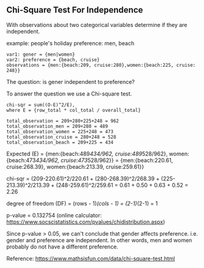 ## Chi-Square Test For Independence

With observations about two categorical variables determine if they are independent.

example: people's holiday preference: men, beach 

```
var1: gener = {men|women}
var2: preference = {beach, cruise}
observations = {men:{beach:209, cruise:280},women:{beach:225, cruise: 248}}
```

The question: is gener independent to preference?

To answer the question we use a Chi-square test.

```
chi-sqr = sum((O-E)^2/E), 
where E = {row_total * col_total / overall_total} 
```
```
total_observation = 209+280+225+248 = 962
total_observation_men = 209+280 = 489
total_observation_women = 225+248 = 473
total_observation_cruise = 280+248 = 528
total_observation_beach = 209+225 = 434
```
Expected (E) = {men:{beach:489*434/962, cruise:489*528/962}, women:{beach:473*434/962, cruise:473*528/962}}
 = {men:{beach:220.61, cruise:268.39}, women:{beach:213.39, cruise:259.61}}

chi-sqr = (209-220.61)^2/220.61 + (280-268.39)^2/268.39 + (225-213.39)^2/213.39 + (248-259.61)^2/259.61 = 0.61 + 0.50 + 0.63 + 0.52 = 2.26
 
degree of freedom (DF) = (rows - 1)*(cols - 1) = (2-1)*(2-1) = 1

p-value = 0.132754 (online calculator: https://www.socscistatistics.com/pvalues/chidistribution.aspx)

Since p-value > 0.05, we can't conclude that gender affects preference. i.e. gender and preference are independent. In other words, men and women probably do not have a different preference.


Reference:
https://www.mathsisfun.com/data/chi-square-test.html
